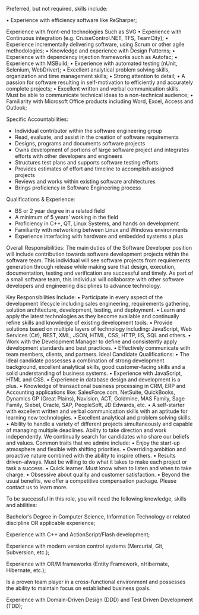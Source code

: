 Preferred, but not required, skills include:

•	Experience with efficiency software like ReSharper;

Experience with front-end technologies Such as SVG
•	Experience with Continuous integration (e.g. CruiseControl.NET, TFS, TeamCity);
•	Experience incrementally delivering software, using Scrum or other agile methodologies;
•	Knowledge and experience with Design Patterns;
•	Experience with dependency injection frameworks such as Autofac;
•	Experience with MSBuild;
•	Experience with automated testing (nUnit, Selenium, WebDriver);
•	Excellent analytical problem solving skills, organization and time management skills;
•	Strong attention to detail;
•	A passion for software resulting in self-motivation to efficiently and accurately complete projects;
•	Excellent written and verbal communication skills. Must be able to communicate technical ideas to a non-technical audience;
•	Familiarity with Microsoft Office products including Word, Excel, Access and Outlook;


Specific Accountabilities: 
-	Individual contributor within the software engineering group
-	Read, evaluate, and assist in the creation of software requirements
-	Designs, programs and documents software projects
-	Owns development of portions of large software project and integrates efforts with other developers and engineers
-	Structures test plans and supports software testing efforts
-	Provides estimates of effort and timeline to accomplish assigned projects
-	Reviews and works within existing software architectures
-	Brings proficiency in Software Engineering process 

Qualifications & Experience:
-	BS or 2 year degree in a related field
-	A minimum of 5 years’ working in the field
-	Proficiency in C++, QT, Linux Systems, and hands on development
-	Familiarity with networking between Linux and Windows environments
-	Experience interfacing with hardware and embedded systems a plus


Overall Responsibilities:  The main duties of the Software Developer position will include contribution towards software development projects within the software team.  This individual will see software projects from requirements generation through release while making sure that design, execution, documentation, testing and verification are successful and timely.  As part of a small software team, this individual will collaborate with other software developers and engineering disciplines to advance technology. 

Key Responsibilities Include:
•	Participate in every aspect of the development lifecycle including sales engineering, requirements gathering, solution architecture, development, testing, and deployment.
•	Learn and apply the latest technologies as they become available and continually refine skills and knowledge of existing development tools.
•	Provide solutions based on multiple layers of technology including: JavaScript, Web Services (C#), REST, XML, JSON, HTML, CSS, HTTP, IIS, SQL and others.
•	Work with the Development Manager to define and consistently apply development standards and best practices.
•	Effectively communicate with team members, clients, and partners.
Ideal Candidate Qualifications:
•	The ideal candidate possesses a combination of strong development background, excellent analytical skills, good customer-facing skills and a solid understanding of business systems.
•	Experience with JavaScript, HTML and CSS.
•	Experience in database design and development is a plus.
•	Knowledge of transactional business processing in CRM, ERP and Accounting applications like: SalesForce.com, NetSuite, QuickBooks, Dynamics GP (Great Plains), Navision, ACT, Goldmine, MAS Family, Sage Family, Siebel, Oracle, SAP, PeopleSoft, JD Edwards, etc.
•	A self-starter with excellent written and verbal communication skills with an aptitude for learning new technologies.
•	Excellent analytical and problem solving skills.
•	Ability to handle a variety of different projects simultaneously and capable of managing multiple deadlines.  Ability to take direction and work independently.
We continually search for candidates who share our beliefs and values. Common traits that we admire include:
•	Enjoy the start-up atmosphere and flexible with shifting priorities.
•	Overriding ambition and proactive nature combined with the ability to inspire others.
•	Results driven–always. Must be willing to do what it takes to make each project or task a success.
•	Quick learner. Must know when to listen and when to take charge.
•	Obsessive about quality and customer satisfaction.
•	Beyond the usual benefits, we offer a competitive compensation package.  Please contact us to learn more.



To be successful in this role, you will need the following knowledge, skills and abilities:

Bachelor’s Degree in Computer Science, Information Technology or related discipline OR applicable experience;


Experience with C++ and ActionScript/Flash development;

Experience with modern version control systems (Mercurial, Git, Subversion, etc.);

Experience with OR/M frameworks (Entity Framework, nHibernate, Hibernate, etc.); 

Is a proven team player in a cross-functional environment and possesses the ability to maintain focus on established business goals.

Experience with Domain-Driven Design (DDD) and Test Driven Development (TDD);
